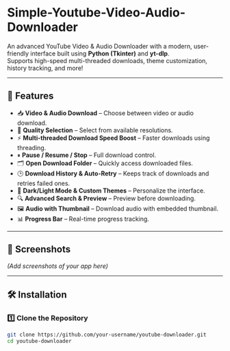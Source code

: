 # Simple-Youtube-Video-Audio-Downloader

An advanced YouTube Video & Audio Downloader with a modern, user-friendly interface built using **Python (Tkinter)** and **yt-dlp**.  
Supports high-speed multi-threaded downloads, theme customization, history tracking, and more!

---

## 🚀 Features
- 📥 **Video & Audio Download** – Choose between video or audio download.
- 🎯 **Quality Selection** – Select from available resolutions.
- ⚡ **Multi-threaded Download Speed Boost** – Faster downloads using threading.
- ⏸ **Pause / Resume / Stop** – Full download control.
- 🗂 **Open Download Folder** – Quickly access downloaded files.
- 🕒 **Download History & Auto-Retry** – Keeps track of downloads and retries failed ones.
- 🎨 **Dark/Light Mode & Custom Themes** – Personalize the interface.
- 🔍 **Advanced Search & Preview** – Preview before downloading.
- 🖼 **Audio with Thumbnail** – Download audio with embedded thumbnail.
- 📊 **Progress Bar** – Real-time progress tracking.

---

## 📸 Screenshots
*(Add screenshots of your app here)*

---

## 🛠 Installation

### 1️⃣ Clone the Repository
```bash
git clone https://github.com/your-username/youtube-downloader.git
cd youtube-downloader
